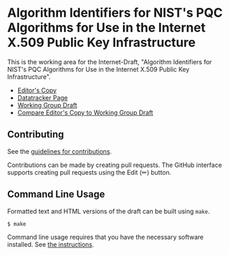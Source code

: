 # Algorithm Identifiers for NIST's PQC Algorithms for Use in the Internet X.509 Public Key Infrastructure

This is the working area for the Internet-Draft, "Algorithm Identifiers for NIST's PQC Algorithms for Use in the Internet X.509 Public Key Infrastructure".

* [Editor's Copy](https://seanturner.github.io/draft-turner-lamps-nist-pqc-kem-certificates/draft-turner-lamps-nist-pqc-kem-certificates.html)
* [Datatracker Page](https://datatracker.ietf.org/doc/draft-turner-lamps-nist-pqc-kem-certificates/)
* [Working Group Draft](https://www.ietf.org/archive/id/draft-turner-lamps-nist-pqc-kem-certificates-00.html)
* [Compare Editor's Copy to Working Group Draft](https://www.ietf.org/rfcdiff?url1=draft-turner-lamps-nist-pqc-kem-certificates&url2=https://seanturner.github.io/draft-turner-lamps-nist-pqc-kem-certificates/draft-turner-lamps-nist-pqc-kem-certificates.txt)


## Contributing

See the
[guidelines for contributions](https://github.com/lamps-wg/documentsigning-eku/blob/main/CONTRIBUTING.md).

Contributions can be made by creating pull requests.
The GitHub interface supports creating pull requests using the Edit (✏) button.


## Command Line Usage

Formatted text and HTML versions of the draft can be built using `make`.

```sh
$ make
```

Command line usage requires that you have the necessary software installed.  See
[the instructions](https://github.com/martinthomson/i-d-template/blob/main/doc/SETUP.md).
